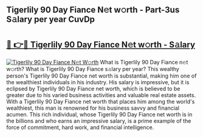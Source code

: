 ## Tigerlily 90 Day Fiance N𝚎t w𝚘rth - Part-3us S𝚊lary per year CuvDp

# <h2><a href="http://gc2krqx.nevu.top/?p=Tigerlily+90+Day+Fiance">🔗 👉🔴 Tigerlily 90 Day Fiance N𝚎t w𝚘rth - S𝚊lary</a></h2>

[![Tigerlily 90 Day Fiance N𝚎t W𝚘rth](https://i.imgur.com/Oavwk0R.jpeg)](http://gc2krqx.nevu.top/?p=Tigerlily+90+Day+Fiance)
What is Tigerlily 90 Day Fiance n𝚎t w𝚘rth? What is Tigerlily 90 Day Fiance s𝚊lary per year?
This wealthy person's Tigerlily 90 Day Fiance net worth is substantial, making him one of the wealthiest individuals in his industry. His salary is impressive, but it is eclipsed by Tigerlily 90 Day Fiance net worth, which is believed to be greater due to his varied business activities and valuable real estate assets. With a Tigerlily 90 Day Fiance net worth that places him among the world's wealthiest, this man is renowned for his business savvy and financial acumen. This rich individual, whose Tigerlily 90 Day Fiance net worth is in the billions and who earns an impressive salary, is a prime example of the force of commitment, hard work, and financial intelligence.
